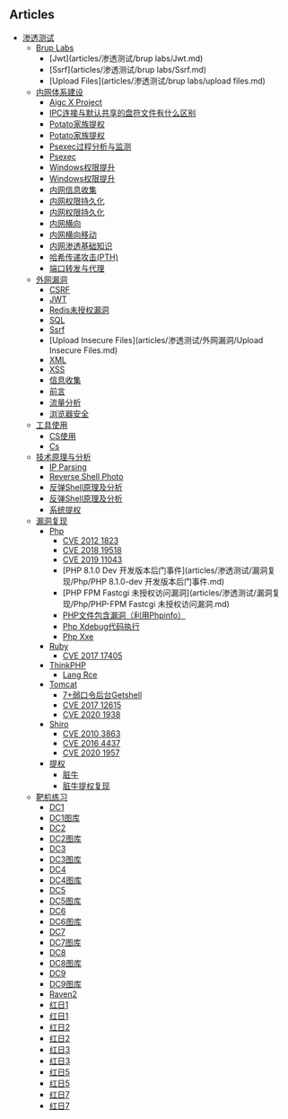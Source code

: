 
## Articles

- [渗透测试]()
    - [Brup Labs]()
        - [Jwt](articles/渗透测试/brup labs/Jwt.md)
        - [Ssrf](articles/渗透测试/brup labs/Ssrf.md)
        - [Upload Files](articles/渗透测试/brup labs/upload files.md)
    - [内网体系建设](articles/渗透测试/内网体系建设/)
        - [Aigc X Project](articles/渗透测试/内网体系建设/Aigc-X-project.md)
        - [IPC连接与默认共享的盘符文件有什么区别](articles/渗透测试/内网体系建设/IPC连接与默认共享的盘符文件有什么区别.md)
        - [Potato家族提权](articles/渗透测试/内网体系建设/Potato家族提权.md)
        - [Potato家族提权]()
        - [Psexec过程分析与监测](articles/渗透测试/内网体系建设/Psexec过程分析与监测.md)
        - [Psexec]()
        - [Windows权限提升](articles/渗透测试/内网体系建设/windows权限提升.md)
        - [Windows权限提升]()
        - [内网信息收集](articles/渗透测试/内网体系建设/内网信息收集.md)
        - [内网权限持久化](articles/渗透测试/内网体系建设/内网权限持久化.md)
        - [内网权限持久化]()
        - [内网横向]()
        - [内网横向移动](articles/渗透测试/内网体系建设/内网横向移动.md)
        - [内网渗透基础知识](articles/渗透测试/内网体系建设/内网渗透基础知识.md)
        - [哈希传递攻击(PTH)](articles/渗透测试/内网体系建设/哈希传递攻击(PTH).md)
        - [端口转发与代理](articles/渗透测试/内网体系建设/端口转发与代理.md)
    - [外网漏洞]()
        - [CSRF](articles/渗透测试/外网漏洞/CSRF.md)
        - [JWT](articles/渗透测试/外网漏洞/JWT.md)
        - [Redis未授权漏洞](articles/渗透测试/外网漏洞/Redis未授权漏洞.md)
        - [SQL](articles/渗透测试/外网漏洞/SQL.md)
        - [Ssrf](articles/渗透测试/外网漏洞/Ssrf.md)
        - [Upload Insecure Files](articles/渗透测试/外网漏洞/Upload Insecure Files.md)
        - [XML](articles/渗透测试/外网漏洞/XML.md)
        - [XSS](articles/渗透测试/外网漏洞/XSS.md)
        - [信息收集](articles/渗透测试/外网漏洞/信息收集.md)
        - [前言](articles/渗透测试/外网漏洞/前言.md)
        - [流量分析](articles/渗透测试/外网漏洞/流量分析.md)
        - [浏览器安全](articles/渗透测试/外网漏洞/浏览器安全.md)
    - [工具使用]()
        - [CS使用](articles/渗透测试/工具使用/CS使用.md)
        - [Cs]()
    - [技术原理与分析]()
        - [IP Parsing](articles/渗透测试/技术原理与分析/IP_parsing.md)
        - [Reverse Shell Photo]()
        - [反弹Shell原理及分析](articles/渗透测试/技术原理与分析/反弹shell原理及分析.md)
        - [反弹Shell原理及分析]()
        - [系统提权](articles/渗透测试/技术原理与分析/系统提权.md)
    - [漏洞复现]()
        - [Php]()
            - [CVE 2012 1823](articles/渗透测试/漏洞复现/Php/CVE-2012-1823.md)
            - [CVE 2018 19518](articles/渗透测试/漏洞复现/Php/CVE-2018-19518.md)
            - [CVE 2019 11043](articles/渗透测试/漏洞复现/Php/CVE-2019-11043.md)
            - [PHP 8.1.0 Dev 开发版本后门事件](articles/渗透测试/漏洞复现/Php/PHP 8.1.0-dev 开发版本后门事件.md)
            - [PHP FPM Fastcgi 未授权访问漏洞](articles/渗透测试/漏洞复现/Php/PHP-FPM Fastcgi 未授权访问漏洞.md)
            - [PHP文件包含漏洞（利用Phpinfo）](articles/渗透测试/漏洞复现/Php/PHP文件包含漏洞（利用phpinfo）.md)
            - [Php Xdebug代码执行](articles/渗透测试/漏洞复现/Php/php-xdebug代码执行.md)
            - [Php Xxe](articles/渗透测试/漏洞复现/Php/php-xxe.md)
        - [Ruby]()
            - [CVE 2017 17405](articles/渗透测试/漏洞复现/Ruby/CVE-2017-17405.md)
        - [ThinkPHP]()
            - [Lang Rce](articles/渗透测试/漏洞复现/ThinkPHP/lang-rce.md)
        - [Tomcat]()
            - [7+弱口令后台Getshell](articles/渗透测试/漏洞复现/Tomcat/7+弱口令后台getshell.md)
            - [CVE 2017 12615](articles/渗透测试/漏洞复现/Tomcat/CVE-2017-12615.md)
            - [CVE 2020 1938](articles/渗透测试/漏洞复现/Tomcat/CVE-2020-1938.md)
        - [Shiro]()
            - [CVE 2010 3863](articles/渗透测试/漏洞复现/shiro/CVE-2010-3863.md)
            - [CVE 2016 4437](articles/渗透测试/漏洞复现/shiro/CVE-2016-4437.md)
            - [CVE 2020 1957](articles/渗透测试/漏洞复现/shiro/CVE-2020-1957.md)
        - [提权]()
            - [脏牛]()
            - [脏牛提权复现](articles/渗透测试/漏洞复现/提权/脏牛提权复现.md)
    - [靶机练习]()
        - [DC1](articles/渗透测试/靶机练习/DC1.md)
        - [DC1图库]()
        - [DC2](articles/渗透测试/靶机练习/DC2.md)
        - [DC2图库]()
        - [DC3](articles/渗透测试/靶机练习/DC3.md)
        - [DC3图库]()
        - [DC4](articles/渗透测试/靶机练习/DC4.md)
        - [DC4图库]()
        - [DC5](articles/渗透测试/靶机练习/DC5.md)
        - [DC5图库]()
        - [DC6](articles/渗透测试/靶机练习/DC6.md)
        - [DC6图库]()
        - [DC7](articles/渗透测试/靶机练习/DC7.md)
        - [DC7图库]()
        - [DC8](articles/渗透测试/靶机练习/DC8.md)
        - [DC8图库]()
        - [DC9](articles/渗透测试/靶机练习/DC9.md)
        - [DC9图库]()
        - [Raven2](articles/渗透测试/靶机练习/Raven2.md)
        - [红日1](articles/渗透测试/靶机练习/红日1.md)
        - [红日1]()
        - [红日2](articles/渗透测试/靶机练习/红日2.md)
        - [红日2]()
        - [红日3](articles/渗透测试/靶机练习/红日3.md)
        - [红日3]()
        - [红日5](articles/渗透测试/靶机练习/红日5.md)
        - [红日5]()
        - [红日7](articles/渗透测试/靶机练习/红日7.md)
        - [红日7]()